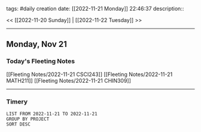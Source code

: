 tags: #daily
creation date: [[2022-11-21 Monday]] 22:46:37
description::

<< [[2022-11-20 Sunday]] | [[2022-11-22 Tuesday]] >> 

---

## Monday, Nov 21

### Today's Fleeting Notes
[[Fleeting Notes/2022-11-21 CSCI243]]
[[Fleeting Notes/2022-11-21 MATH211]]
[[Fleeting Notes/2022-11-21 CHIN309]]


---

### Timery
```toggl
LIST FROM 2022-11-21 TO 2022-11-21
GROUP BY PROJECT
SORT DESC
```